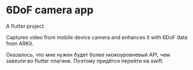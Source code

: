 # 6DoF camera app

A flutter project.

Captures video from mobile device camera and enhances it with 6DoF data from ARKit.

Оказалось, что мне нужен будет более низкоуровневый API, чем завезли во flutter плагине.
Поэтому придётся перейти на swift.
